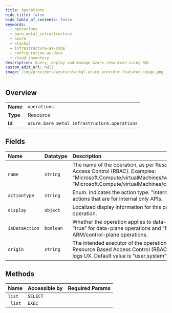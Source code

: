 ```yaml
---
title: operations
hide_title: false
hide_table_of_contents: false
keywords:
  - operations
  - bare_metal_infrastructure
  - azure    
  - stackql
  - infrastructure-as-code
  - configuration-as-data
  - cloud inventory
description: Query, deploy and manage Azure resources using SQL
custom_edit_url: null
image: /img/providers/azure/stackql-azure-provider-featured-image.png
---
```

  
    

## Overview
<table><tbody>
<tr><td><b>Name</b></td><td><code>operations</code></td></tr>
<tr><td><b>Type</b></td><td>Resource</td></tr>
<tr><td><b>Id</b></td><td><code>azure.bare_metal_infrastructure.operations</code></td></tr>
</tbody></table>

## Fields
| Name | Datatype | Description |
|:-----|:---------|:------------|
| `name` | `string` | The name of the operation, as per Resource-Based Access Control (RBAC). Examples: "Microsoft.Compute/virtualMachines/write", "Microsoft.Compute/virtualMachines/capture/action" |
| `actionType` | `string` | Enum. Indicates the action type. "Internal" refers to actions that are for internal only APIs. |
| `display` | `object` | Localized display information for this particular operation. |
| `isDataAction` | `boolean` | Whether the operation applies to data-plane. This is "true" for data-plane operations and "false" for ARM/control-plane operations. |
| `origin` | `string` | The intended executor of the operation; as in Resource Based Access Control (RBAC) and audit logs UX. Default value is "user,system" |
## Methods
| Name | Accessible by | Required Params |
|:-----|:--------------|:----------------|
| `list` | `SELECT` |  |
| `_list` | `EXEC` |  |
